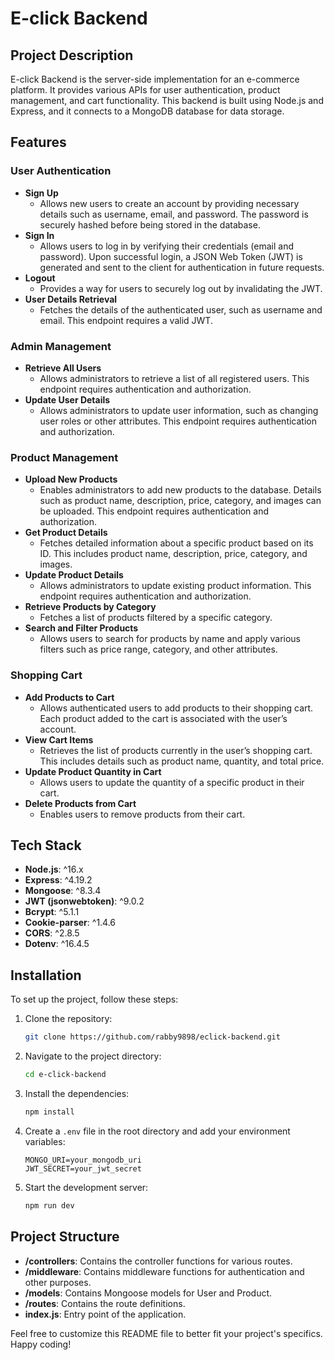 # E-click Backend

## Project Description

E-click Backend is the server-side implementation for an e-commerce platform. It provides various APIs for user authentication, product management, and cart functionality. This backend is built using Node.js and Express, and it connects to a MongoDB database for data storage.

## Features

### User Authentication

- **Sign Up**
  - Allows new users to create an account by providing necessary details such as username, email, and password. The password is securely hashed before being stored in the database.
- **Sign In**
  - Allows users to log in by verifying their credentials (email and password). Upon successful login, a JSON Web Token (JWT) is generated and sent to the client for authentication in future requests.
- **Logout**
  - Provides a way for users to securely log out by invalidating the JWT.
- **User Details Retrieval**
  - Fetches the details of the authenticated user, such as username and email. This endpoint requires a valid JWT.

### Admin Management

- **Retrieve All Users**
  - Allows administrators to retrieve a list of all registered users. This endpoint requires authentication and authorization.
- **Update User Details**
  - Allows administrators to update user information, such as changing user roles or other attributes. This endpoint requires authentication and authorization.

### Product Management

- **Upload New Products**
  - Enables administrators to add new products to the database. Details such as product name, description, price, category, and images can be uploaded. This endpoint requires authentication and authorization.
- **Get Product Details**
  - Fetches detailed information about a specific product based on its ID. This includes product name, description, price, category, and images.
- **Update Product Details**
  - Allows administrators to update existing product information. This endpoint requires authentication and authorization.
- **Retrieve Products by Category**
  - Fetches a list of products filtered by a specific category.
- **Search and Filter Products**
  - Allows users to search for products by name and apply various filters such as price range, category, and other attributes.

### Shopping Cart

- **Add Products to Cart**
  - Allows authenticated users to add products to their shopping cart. Each product added to the cart is associated with the user’s account.
- **View Cart Items**
  - Retrieves the list of products currently in the user’s shopping cart. This includes details such as product name, quantity, and total price.
- **Update Product Quantity in Cart**
  - Allows users to update the quantity of a specific product in their cart.
- **Delete Products from Cart**
  - Enables users to remove products from their cart.

## Tech Stack

- **Node.js**: ^16.x
- **Express**: ^4.19.2
- **Mongoose**: ^8.3.4
- **JWT (jsonwebtoken)**: ^9.0.2
- **Bcrypt**: ^5.1.1
- **Cookie-parser**: ^1.4.6
- **CORS**: ^2.8.5
- **Dotenv**: ^16.4.5

## Installation

To set up the project, follow these steps:

1. Clone the repository:
   ```sh
   git clone https://github.com/rabby9898/eclick-backend.git
   ```
2. Navigate to the project directory:
   ```sh
   cd e-click-backend
   ```
3. Install the dependencies:
   ```sh
   npm install
   ```
4. Create a `.env` file in the root directory and add your environment variables:
   ```
   MONGO_URI=your_mongodb_uri
   JWT_SECRET=your_jwt_secret
   ```
5. Start the development server:
   ```sh
   npm run dev
   ```

## Project Structure

- **/controllers**: Contains the controller functions for various routes.
- **/middleware**: Contains middleware functions for authentication and other purposes.
- **/models**: Contains Mongoose models for User and Product.
- **/routes**: Contains the route definitions.
- **index.js**: Entry point of the application.

Feel free to customize this README file to better fit your project's specifics. Happy coding!
